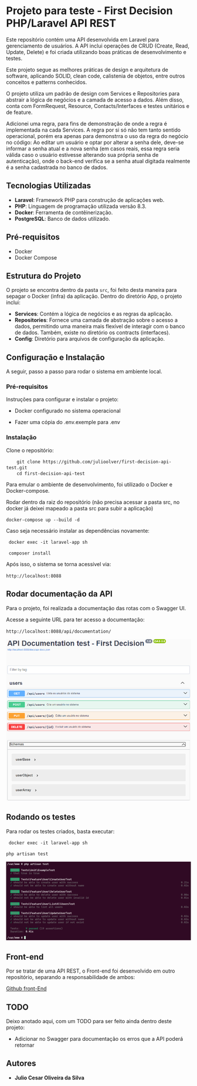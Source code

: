 # Projeto para teste - First Decision PHP/Laravel API REST

Este repositório contém uma API desenvolvida em Laravel para gerenciamento de usuários. A API inclui operações de CRUD (Create, Read, Update, Delete) e foi criada utilizando boas práticas de desenvolvimento e testes.

Este projeto segue as melhores práticas de design e arquitetura de software, aplicando SOLID, clean code, calistenia de objetos, entre outros conceitos e patterns conhecidos.

O projeto utiliza um padrão de design com Services e Repositories para abstrair a lógica de negócios e a camada de acesso a dados. Além disso, conta com FormRequest, Resource, Contacts/Interfaces e testes unitários e de feature.

Adicionei uma regra, para fins de demonstração de onde a regra é implementada na cada Services. A regra por si só não tem tanto sentido operacional, porém era apenas para demonstrra o uso da regra do negócio no código: Ao editar um usuário e optar por alterar a senha dele, deve-se informar a senha atual e a nova senha (em casos reais, essa regra seria válida caso o usuário estivesse alterando sua própria senha de autenticação), onde o back-end verifica se a senha atual digitada realmente é a senha cadastrada no banco de dados.


## Tecnologias Utilizadas

- **Laravel**: Framework PHP para construção de aplicações web.
- **PHP**: Linguagem de programação utilizada versão 8.3.
- **Docker**: Ferramenta de contêinerização.
- **PostgreSQL**: Banco de dados utilizado.

## Pré-requisitos

- Docker
- Docker Compose


## Estrutura do Projeto

O projeto se encontra dentro da pasta `src`, foi feito desta maneira para sepagar o Docker (infra) da aplicação. Dentro do diretório App, o projeto inclui:

-   **Services**: Contém a lógica de negócios e as regras da aplicação.
-   **Repositories**: Fornece uma camada de abstração sobre o acesso a dados, permitindo uma maneira mais flexível de interagir com o banco de dados. Também, existe no diretório os contracts (interfaces).
-   **Config**: Diretório para arquivos de configuração da aplicação.

## Configuração e Instalação

A seguir, passo a passo para rodar o sistema em ambiente local.

### Pré-requisitos

Instruções para configurar e instalar o projeto:

-   Docker configurado no sistema operacional

-   Fazer uma cópia do .env.exemple para .env

### Instalação

Clone o repositório:

```
    git clone https://github.com/julioolver/first-decision-api-test.git
    cd first-decision-api-test
```

Para emular o ambiente de desenvolvimento, foi utilizado o Docker e Docker-compose.

Rodar dentro da raiz do repositório (não precisa acessar a pasta src, no docker já deixei mapeado a pasta src para subir a aplicação)

```
docker-compose up --build -d
```

Caso seja necessário instalar as dependências novamente:

```
 docker exec -it laravel-app sh
```

```
 composer install
```
Após isso, o sistema se torna acessível via:

`http://localhost:8088`

## Rodar documentação da API

Para o projeto, foi realizada a documentação das rotas com o Swagger UI.

Acesse a seguinte URL para ter acesso a documentação:

`http://localhost:8088/api/documentation/`

![Swagger em funcionamento](swagger.png)

## Rodando os testes

Para rodar os testes criados, basta executar:

```
 docker exec -it laravel-app sh
```

```
php artisan test
```

![Testes](test-phpunit.png)
## Front-end

Por se tratar de uma API REST, o Front-end foi desenvolvido em outro repositório, separando a responsabilidade de ambos:

[Github front-End](https://github.com/julioolver/first-decision-front-end-test)


## TODO

Deixo anotado aqui, com um TODO para ser feito ainda dentro deste projeto:

-   Adicionar no Swagger para documentação os erros que a API poderá retornar

## Autores

-   **Julio Cesar Oliveira da Silva**
